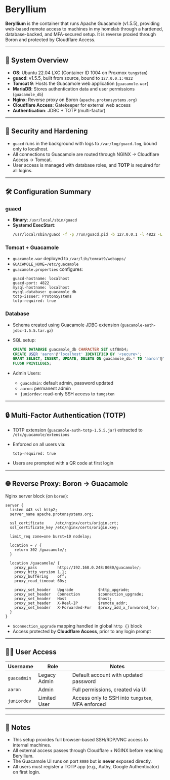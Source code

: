 # Beryllium

**Beryllium** is the container that runs Apache Guacamole (v1.5.5), providing web-based remote access to machines in my homelab through a hardened, database-backed, and MFA-secured setup. It is reverse proxied through Boron and protected by Cloudflare Access.

---

## 🧹 System Overview

- **OS**: Ubuntu 22.04 LXC (Container ID 1004 on Proxmox `tungsten`)
- **guacd**: v1.5.5, built from source, bound to `127.0.0.1:4822`
- **Tomcat 9**: Hosts the Guacamole web application (`guacamole.war`)
- **MariaDB**: Stores authentication data and user permissions (`guacamole_db`)
- **Nginx**: Reverse proxy on Boron (`apache.protonsystems.org`)
- **Cloudflare Access**: Gatekeeper for external web access
- **Authentication**: JDBC + TOTP (multi-factor)

---

## 🔐 Security and Hardening

- `guacd` runs in the background with logs to `/var/log/guacd.log`, bound only to localhost.
- All connections to Guacamole are routed through NGINX → Cloudflare Access → Tomcat.
- User access is managed with database roles, and **TOTP** is required for all logins.

---

## 🛠️ Configuration Summary

### guacd

- **Binary**: `/usr/local/sbin/guacd`
- **Systemd ExecStart**:
  ```bash
  /usr/local/sbin/guacd -f -p /run/guacd.pid -b 127.0.0.1 -l 4822 -L info
  ```

### Tomcat + Guacamole

- `guacamole.war` deployed to `/var/lib/tomcat9/webapps/`
- `GUACAMOLE_HOME=/etc/guacamole`
- `guacamole.properties` configures:
  ```properties
  guacd-hostname: localhost
  guacd-port: 4822
  mysql-hostname: localhost
  mysql-database: guacamole_db
  totp-issuer: ProtonSystems
  totp-required: true
  ```

### Database

- Schema created using Guacamole JDBC extension (`guacamole-auth-jdbc-1.5.5.tar.gz`)

- SQL setup:

  ```sql
  CREATE DATABASE guacamole_db CHARACTER SET utf8mb4;
  CREATE USER 'aaron'@'localhost' IDENTIFIED BY '<secure>';
  GRANT SELECT, INSERT, UPDATE, DELETE ON guacamole_db.* TO 'aaron'@'localhost';
  FLUSH PRIVILEGES;
  ```

- Admin Users:

  - `guacadmin`: default admin, password updated
  - `aaron`: permanent admin
  - `juniordev`: read-only SSH access to `tungsten`

---

## 🔒 Multi-Factor Authentication (TOTP)

- TOTP extension (`guacamole-auth-totp-1.5.5.jar`) extracted to `/etc/guacamole/extensions`

- Enforced on all users via:

  ```properties
  totp-required: true
  ```

- Users are prompted with a QR code at first login

---

## 🌐 Reverse Proxy: Boron → Guacamole

Nginx server block (on `boron`):

```nginx
server {
  listen 443 ssl http2;
  server_name apache.protonsystems.org;

  ssl_certificate     /etc/nginx/certs/origin.crt;
  ssl_certificate_key /etc/nginx/certs/origin.key;

  limit_req zone=one burst=10 nodelay;

  location = / {
    return 302 /guacamole/;
  }

  location /guacamole/ {
    proxy_pass         http://192.168.0.248:8080/guacamole/;
    proxy_http_version 1.1;
    proxy_buffering    off;
    proxy_read_timeout 60s;

    proxy_set_header   Upgrade           $http_upgrade;
    proxy_set_header   Connection        $connection_upgrade;
    proxy_set_header   Host              $host;
    proxy_set_header   X-Real-IP         $remote_addr;
    proxy_set_header   X-Forwarded-For   $proxy_add_x_forwarded_for;
  }
}
```

- `$connection_upgrade` mapping handled in global `http {}` block
- Access protected by **Cloudflare Access**, prior to any login prompt

---

## 🧑‍💻 User Access

| Username    | Role         | Notes                                            |
| ----------- | ------------ | ------------------------------------------------ |
| `guacadmin` | Legacy Admin | Default account with updated password            |
| `aaron`     | Admin        | Full permissions, created via UI                 |
| `juniordev` | Limited User | Access only to SSH into `tungsten`, MFA enforced |

---

## 📌 Notes

- This setup provides full browser-based SSH/RDP/VNC access to internal machines.
- All external access passes through Cloudflare + NGINX before reaching Beryllium.
- The Guacamole UI runs on port `8080` but is **never** exposed directly.
- All users must register a TOTP app (e.g., Authy, Google Authenticator) on first login.

